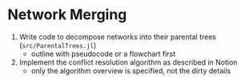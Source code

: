 # Network Merging

1. Write code to decompose networks into their parental trees (`src/ParentalTrees.jl`)
    - outline with pseudocode or a flowchart first
2. Implement the conflict resolution algorithm as described in Notion
    - only the algorithm overview is specified, not the dirty details